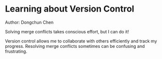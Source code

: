 # Learning about Version Control

Author: Dongchun Chen

Solving merge conflicts takes conscious effort, but I can do it!

Version control allows me to collaborate with others efficiently and track my progress.
Resolving merge conflicts sometimes can be confusing and frustrating.
